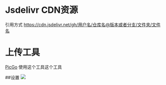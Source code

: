 # Jsdelivr CDN资源

引用方式
https://cdn.jsdelivr.net/gh/用户名/仓库名@版本或者分支/文件夹/文件名


# 上传工具

[PicGo](https://github.com/Molunerfinn/PicGo)
使用这个工具这个工具

##设置
![](https://cdn.jsdelivr.net/gh/yvesyc/img@master//img/PicGo.png)
